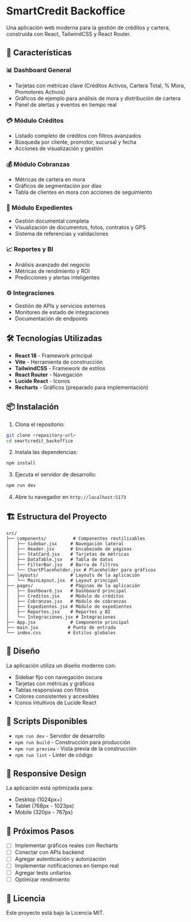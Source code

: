 # SmartCredit Backoffice

Una aplicación web moderna para la gestión de créditos y cartera, construida con React, TailwindCSS y React Router.

## 🚀 Características

### 📊 Dashboard General
- Tarjetas con métricas clave (Créditos Activos, Cartera Total, % Mora, Promotores Activos)
- Gráficos de ejemplo para análisis de mora y distribución de cartera
- Panel de alertas y eventos en tiempo real

### 💳 Módulo Créditos
- Listado completo de créditos con filtros avanzados
- Búsqueda por cliente, promotor, sucursal y fecha
- Acciones de visualización y gestión

### 💰 Módulo Cobranzas
- Métricas de cartera en mora
- Gráficos de segmentación por días
- Tabla de clientes en mora con acciones de seguimiento

### 📂 Módulo Expedientes
- Gestión documental completa
- Visualización de documentos, fotos, contratos y GPS
- Sistema de referencias y validaciones

### 📈 Reportes y BI
- Análisis avanzado del negocio
- Métricas de rendimiento y ROI
- Predicciones y alertas inteligentes

### ⚙️ Integraciones
- Gestión de APIs y servicios externos
- Monitoreo de estado de integraciones
- Documentación de endpoints

## 🛠️ Tecnologías Utilizadas

- **React 18** - Framework principal
- **Vite** - Herramienta de construcción
- **TailwindCSS** - Framework de estilos
- **React Router** - Navegación
- **Lucide React** - Iconos
- **Recharts** - Gráficos (preparado para implementación)

## 📦 Instalación

1. Clona el repositorio:
```bash
git clone <repository-url>
cd smartcredit_backoffice
```

2. Instala las dependencias:
```bash
npm install
```

3. Ejecuta el servidor de desarrollo:
```bash
npm run dev
```

4. Abre tu navegador en `http://localhost:5173`

## 🏗️ Estructura del Proyecto

```
src/
├── components/          # Componentes reutilizables
│   ├── Sidebar.jsx     # Navegación lateral
│   ├── Header.jsx      # Encabezado de páginas
│   ├── StatCard.jsx    # Tarjetas de métricas
│   ├── DataTable.jsx   # Tabla de datos
│   ├── FilterBar.jsx   # Barra de filtros
│   └── ChartPlaceholder.jsx # Placeholder para gráficos
├── layouts/            # Layouts de la aplicación
│   └── MainLayout.jsx  # Layout principal
├── pages/              # Páginas de la aplicación
│   ├── Dashboard.jsx   # Dashboard principal
│   ├── Creditos.jsx    # Módulo de créditos
│   ├── Cobranzas.jsx   # Módulo de cobranzas
│   ├── Expedientes.jsx # Módulo de expedientes
│   ├── Reportes.jsx    # Reportes y BI
│   └── Integraciones.jsx # Integraciones
├── App.jsx             # Componente principal
├── main.jsx           # Punto de entrada
└── index.css          # Estilos globales
```

## 🎨 Diseño

La aplicación utiliza un diseño moderno con:
- Sidebar fijo con navegación oscura
- Tarjetas con métricas y gráficos
- Tablas responsivas con filtros
- Colores consistentes y accesibles
- Iconos intuitivos de Lucide React

## 🔧 Scripts Disponibles

- `npm run dev` - Servidor de desarrollo
- `npm run build` - Construcción para producción
- `npm run preview` - Vista previa de la construcción
- `npm run lint` - Linter de código

## 📱 Responsive Design

La aplicación está optimizada para:
- Desktop (1024px+)
- Tablet (768px - 1023px)
- Mobile (320px - 767px)

## 🚀 Próximos Pasos

- [ ] Implementar gráficos reales con Recharts
- [ ] Conectar con APIs backend
- [ ] Agregar autenticación y autorización
- [ ] Implementar notificaciones en tiempo real
- [ ] Agregar tests unitarios
- [ ] Optimizar rendimiento

## 📄 Licencia

Este proyecto está bajo la Licencia MIT.
